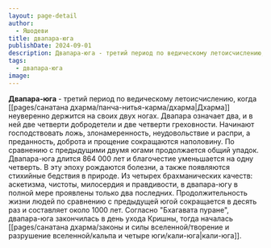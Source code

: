 ```yaml
---
layout: page-detail
author:
  - Яшодеви
title: двапара-юга
publishDate: 2024-09-01
description: Двапара-юга - третий период по ведическому летоисчислению, когда Дхарма неуверенно держится на своих двух ногах двапара означает два, и в ней две четверти добродетели и две четверти греховности.
tags:
  - двапара-юга
image:
---
```

**Двапара-юга** - третий период по ведическому летоисчислению, когда [[pages/санатана дхарма/панча-нитья-карма/дхарма|Дхарма]] неуверенно держится на своих двух ногах. Двапара означает два, и в ней две четверти добродетели и две четверти греховности. Начинают господствовать ложь, злонамеренность, неудовольствие и распри, а преданность, доброта и прощение сокращаются наполовину. По сравнению с предыдущими двумя югами продолжается общий упадок. Двапара-юга длится 864 000 лет и благочестие уменьшается на одну четверть. В эту эпоху рождаются болезни, а также появляются стихийные бедствия в природе. Из четырех брахманических качеств: аскетизма, чистоты, милосердия и правдивости, в двапара-югу в полной мере проявлены только два последних. Продолжительность жизни людей по сравнению с предыдущей югой сокращается в десять раз и составляет около 1000 лет. Согласно "Бхагавата пуране", двапара-юга закончилась в день ухода Кришны, тогда началась [[pages/санатана дхарма/законы и силы вселенной/творение и разрушение вселенной/кальпа и четыре юги/кали-юга|кали-юга]].


